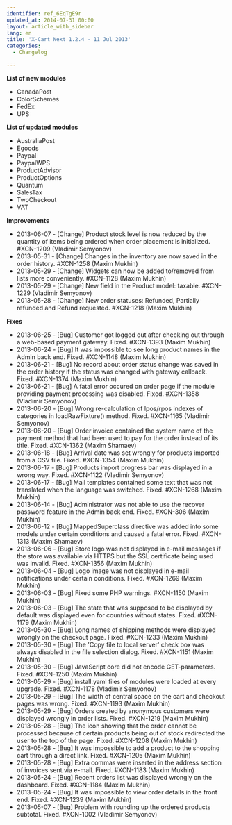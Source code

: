 ```yaml
---
identifier: ref_6EqTgE9r
updated_at: 2014-07-31 00:00
layout: article_with_sidebar
lang: en
title: 'X-Cart Next 1.2.4 - 11 Jul 2013'
categories:
  - Changelog

---
```



**List of new modules**

*   CanadaPost
*   ColorSchemes
*   FedEx
*   UPS

**List of updated modules**

*   AustraliaPost
*   Egoods
*   Paypal
*   PaypalWPS
*   ProductAdvisor
*   ProductOptions
*   Quantum
*   SalesTax
*   TwoCheckout
*   VAT

**Improvements**

*   2013-06-07 - [Change] Product stock level is now reduced by the quantity of items being ordered when order placement is initialized. #XCN-1209 (Vladimir Semyonov)
*   2013-05-31 - [Change] Changes in the inventory are now saved in the order history. #XCN-1258 (Maxim Mukhin)
*   2013-05-29 - [Change] Widgets can now be added to/removed from lists more conveniently. #XCN-1128 (Maxim Mukhin)
*   2013-05-29 - [Change] New field in the Product model: taxable. #XCN-1229 (Vladimir Semyonov)
*   2013-05-28 - [Change] New order statuses: Refunded, Partially refunded and Refund requested. #XCN-1218 (Maxim Mukhin)

**Fixes**

*   2013-06-25 - [Bug] Customer got logged out after checking out through a web-based payment gateway. Fixed. #XCN-1393 (Maxim Mukhin)
*   2013-06-24 - [Bug] It was impossible to see long product names in the Admin back end. Fixed. #XCN-1148 (Maxim Mukhin)
*   2013-06-21 - [Bug] No record about order status change was saved in the order history if the status was changed with gateway callback. Fixed. #XCN-1374 (Maxim Mukhin)
*   2013-06-21 - [Bug] A fatal error occured on order page if the module providing payment processing was disabled. Fixed. #XCN-1358 (Vladimir Semyonov)
*   2013-06-20 - [Bug] Wrong re-calculation of lpos/rpos indexes of categories in loadRawFixture() method. Fixed. #XCN-1165 (Vladimir Semyonov)
*   2013-06-20 - [Bug] Order invoice contained the system name of the payment method that had been used to pay for the order instead of its title. Fixed. #XCN-1362 (Maxim Shamaev)
*   2013-06-18 - [Bug] Arrival date was set wrongly for products imported from a CSV file. Fixed. #XCN-1354 (Maxim Mukhin)
*   2013-06-17 - [Bug] Products import progress bar was displayed in a wrong way. Fixed. #XCN-1122 (Vladimir Semyonov)
*   2013-06-17 - [Bug] Mail templates contained some text that was not translated when the language was switched. Fixed. #XCN-1268 (Maxim Mukhin)
*   2013-06-14 - [Bug] Administrator was not able to use the recover password feature in the Admin back end. Fixed. #XCN-306 (Maxim Mukhin)
*   2013-06-12 - [Bug] MappedSuperclass directive was added into some models under certain conditions and caused a fatal error. Fixed. #XCN-1313 (Maxim Shamaev)
*   2013-06-06 - [Bug] Store logo was not displayed in e-mail messages if the store was available via HTTPS but the SSL certificate being used was invalid. Fixed. #XCN-1356 (Maxim Mukhin)
*   2013-06-04 - [Bug] Logo image was not displayed in e-mail notifications under certain conditions. Fixed. #XCN-1269 (Maxim Mukhin)
*   2013-06-03 - [Bug] Fixed some PHP warnings. #XCN-1150 (Maxim Mukhin)
*   2013-06-03 - [Bug] The state that was supposed to be displayed by default was displayed even for countries without states. Fixed. #XCN-1179 (Maxim Mukhin)
*   2013-05-30 - [Bug] Long names of shipping methods were displayed wrongly on the checkout page. Fixed. #XCN-1233 (Maxim Mukhin)
*   2013-05-30 - [Bug] The 'Copy file to local server' check box was always disabled in the file selection dialog. Fixed. #XCN-1151 (Maxim Mukhin)
*   2013-05-30 - [Bug] JavaScript core did not encode GET-parameters. Fixed. #XCN-1250 (Maxim Mukhin)
*   2013-05-29 - [Bug] install.yaml files of modules were loaded at every upgrade. Fixed. #XCN-1178 (Vladimir Semyonov)
*   2013-05-29 - [Bug] The width of central space on the cart and checkout pages was wrong. Fixed. #XCN-1193 (Maxim Mukhin)
*   2013-05-29 - [Bug] Orders created by anonymous customers were displayed wrongly in order lists. Fixed. #XCN-1219 (Maxim Mukhin)
*   2013-05-28 - [Bug] The icon showing that the order cannot be processed because of certain products being out of stock redirected the user to the top of the page. Fixed. #XCN-1208 (Maxim Mukhin)
*   2013-05-28 - [Bug] It was impossible to add a product to the shopping cart through a direct link. Fixed. #XCN-1205 (Maxim Mukhin)
*   2013-05-28 - [Bug] Extra commas were inserted in the address section of invoices sent via e-mail. Fixed. #XCN-1183 (Maxim Mukhin)
*   2013-05-24 - [Bug] Recent orders list was displayed wrongly on the dashboard. Fixed. #XCN-1184 (Maxim Mukhin)
*   2013-05-24 - [Bug] It was impossible to view order details in the front end. Fixed. #XCN-1239 (Maxim Mukhin)
*   2013-05-07 - [Bug] Problem with rounding up the ordered products subtotal. Fixed. #XCN-1002 (Vladimir Semyonov)